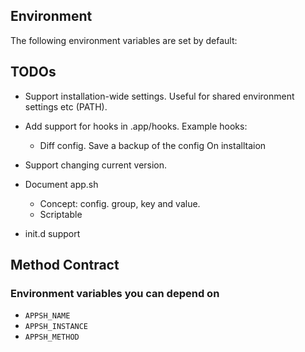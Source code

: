 Environment
-----------

The following environment variables are set by default:

TODOs
-----

* Support installation-wide settings. Useful for shared environment
  settings etc (PATH).

* Add support for hooks in .app/hooks. Example hooks:
    * Diff config. Save a backup of the config On installtaion

* Support changing current version.

* Document app.sh
    * Concept: config. group, key and value.
    * Scriptable

* init.d support

Method Contract
---------------

### Environment variables you can depend on

* `APPSH_NAME`
* `APPSH_INSTANCE`
* `APPSH_METHOD`

